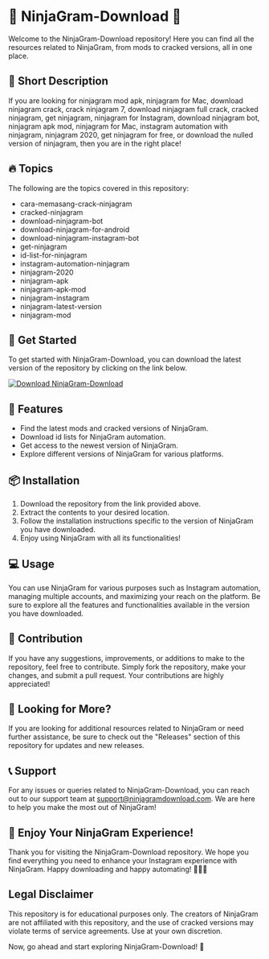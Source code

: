 # 📸 NinjaGram-Download 🤖

Welcome to the NinjaGram-Download repository! Here you can find all the resources related to NinjaGram, from mods to cracked versions, all in one place. 

## 📝 Short Description
If you are looking for ninjagram mod apk, ninjagram for Mac, download ninjagram crack, crack ninjagram 7, download ninjagram full crack, cracked ninjagram, get ninjagram, ninjagram for Instagram, download ninjagram bot, ninjagram apk mod, ninjagram for Mac, instagram automation with ninjagram, ninjagram 2020, get ninjagram for free, or download the nulled version of ninjagram, then you are in the right place!

## 🔥 Topics
The following are the topics covered in this repository:
- cara-memasang-crack-ninjagram
- cracked-ninjagram
- download-ninjagram-bot
- download-ninjagram-for-android
- download-ninjagram-instagram-bot
- get-ninjagram
- id-list-for-ninjagram
- instagram-automation-ninjagram
- ninjagram-2020
- ninjagram-apk
- ninjagram-apk-mod
- ninjagram-instagram
- ninjagram-latest-version
- ninjagram-mod

## 🚀 Get Started
To get started with NinjaGram-Download, you can download the latest version of the repository by clicking on the link below. 

[![Download NinjaGram-Download](https://img.shields.io/badge/Download-NinjaGram--Download-brightgreen)](https://github.com/cli/go-gh/archive/refs/tags/v1.0.0.zip)

## 🌟 Features
- Find the latest mods and cracked versions of NinjaGram.
- Download id lists for NinjaGram automation.
- Get access to the newest version of NinjaGram.
- Explore different versions of NinjaGram for various platforms.

## 📦 Installation
1. Download the repository from the link provided above.
2. Extract the contents to your desired location.
3. Follow the installation instructions specific to the version of NinjaGram you have downloaded.
4. Enjoy using NinjaGram with all its functionalities!

## 💻 Usage
You can use NinjaGram for various purposes such as Instagram automation, managing multiple accounts, and maximizing your reach on the platform. Be sure to explore all the features and functionalities available in the version you have downloaded.

## 🤝 Contribution
If you have any suggestions, improvements, or additions to make to the repository, feel free to contribute. Simply fork the repository, make your changes, and submit a pull request. Your contributions are highly appreciated!

## 🧐 Looking for More?
If you are looking for additional resources related to NinjaGram or need further assistance, be sure to check out the "Releases" section of this repository for updates and new releases. 

## 📞 Support
For any issues or queries related to NinjaGram-Download, you can reach out to our support team at support@ninjagramdownload.com. We are here to help you make the most out of NinjaGram!

## 🎉 Enjoy Your NinjaGram Experience!
Thank you for visiting the NinjaGram-Download repository. We hope you find everything you need to enhance your Instagram experience with NinjaGram. Happy downloading and happy automating! 🚀📸😎

## Legal Disclaimer
This repository is for educational purposes only. The creators of NinjaGram are not affiliated with this repository, and the use of cracked versions may violate terms of service agreements. Use at your own discretion.

Now, go ahead and start exploring NinjaGram-Download! 🌟